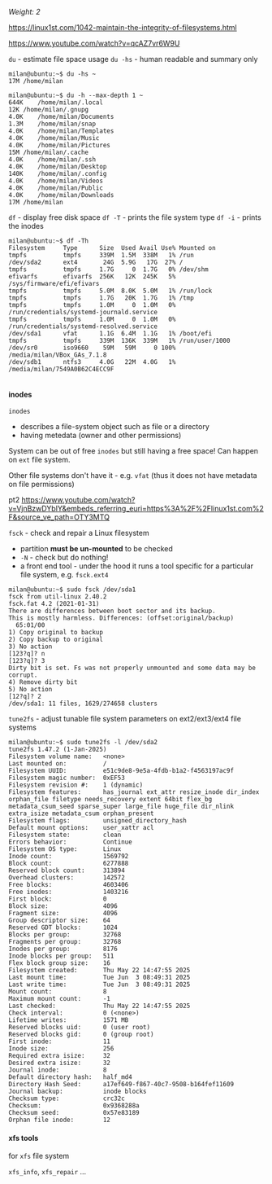 _Weight: 2_

https://linux1st.com/1042-maintain-the-integrity-of-filesystems.html

https://www.youtube.com/watch?v=qcAZ7vr6W9U


`du` - estimate file space usage
`du -hs` - human readable and summary only

```
milan@ubuntu:~$ du -hs ~
17M	/home/milan
```

```
milan@ubuntu:~$ du -h --max-depth 1 ~
644K	/home/milan/.local
12K	/home/milan/.gnupg
4.0K	/home/milan/Documents
1.3M	/home/milan/snap
4.0K	/home/milan/Templates
4.0K	/home/milan/Music
4.0K	/home/milan/Pictures
15M	/home/milan/.cache
4.0K	/home/milan/.ssh
4.0K	/home/milan/Desktop
140K	/home/milan/.config
4.0K	/home/milan/Videos
4.0K	/home/milan/Public
4.0K	/home/milan/Downloads
17M	/home/milan

```

`df` - display free disk space
`df -T` - prints the file system type
`df -i` - prints the inodes

```
milan@ubuntu:~$ df -Th
Filesystem     Type      Size  Used Avail Use% Mounted on
tmpfs          tmpfs     339M  1.5M  338M   1% /run
/dev/sda2      ext4       24G  5.9G   17G  27% /
tmpfs          tmpfs     1.7G     0  1.7G   0% /dev/shm
efivarfs       efivarfs  256K   12K  245K   5% /sys/firmware/efi/efivars
tmpfs          tmpfs     5.0M  8.0K  5.0M   1% /run/lock
tmpfs          tmpfs     1.7G   20K  1.7G   1% /tmp
tmpfs          tmpfs     1.0M     0  1.0M   0% /run/credentials/systemd-journald.service
tmpfs          tmpfs     1.0M     0  1.0M   0% /run/credentials/systemd-resolved.service
/dev/sda1      vfat      1.1G  6.4M  1.1G   1% /boot/efi
tmpfs          tmpfs     339M  136K  339M   1% /run/user/1000
/dev/sr0       iso9660    59M   59M     0 100% /media/milan/VBox_GAs_7.1.8
/dev/sdb1      ntfs3     4.0G   22M  4.0G   1% /media/milan/7549A0B62C4ECC9F


```



#### inodes

`inodes` 
- describes a file-system object such as file or a directory
- having metedata (owner and other permissions)

System can be out of free `inodes` but still having a free space! Can happen on `ext` file system.

Other file systems don't have it - e.g. `vfat` (thus it does not have metadata on file permissions)


pt2
https://www.youtube.com/watch?v=VjnBzwDYbIY&embeds_referring_euri=https%3A%2F%2Flinux1st.com%2F&source_ve_path=OTY3MTQ


`fsck` - check and repair a Linux filesystem

- partition **must be un-mounted** to be checked
- `-N` - check but do nothing!
- a front end tool - under the hood it runs a tool specific for a particular file system, e.g. `fsck.ext4`

```
milan@ubuntu:~$ sudo fsck /dev/sda1
fsck from util-linux 2.40.2
fsck.fat 4.2 (2021-01-31)
There are differences between boot sector and its backup.
This is mostly harmless. Differences: (offset:original/backup)
  65:01/00
1) Copy original to backup
2) Copy backup to original
3) No action
[123?q]? n
[123?q]? 3
Dirty bit is set. Fs was not properly unmounted and some data may be corrupt.
4) Remove dirty bit
5) No action
[12?q]? 2
/dev/sda1: 11 files, 1629/274658 clusters

```

`tune2fs` - adjust tunable file system parameters on ext2/ext3/ext4 file systems


```
milan@ubuntu:~$ sudo tune2fs -l /dev/sda2
tune2fs 1.47.2 (1-Jan-2025)
Filesystem volume name:   <none>
Last mounted on:          /
Filesystem UUID:          e51c9de8-9e5a-4fdb-b1a2-f4563197ac9f
Filesystem magic number:  0xEF53
Filesystem revision #:    1 (dynamic)
Filesystem features:      has_journal ext_attr resize_inode dir_index orphan_file filetype needs_recovery extent 64bit flex_bg metadata_csum_seed sparse_super large_file huge_file dir_nlink extra_isize metadata_csum orphan_present
Filesystem flags:         unsigned_directory_hash 
Default mount options:    user_xattr acl
Filesystem state:         clean
Errors behavior:          Continue
Filesystem OS type:       Linux
Inode count:              1569792
Block count:              6277888
Reserved block count:     313894
Overhead clusters:        142572
Free blocks:              4603406
Free inodes:              1403216
First block:              0
Block size:               4096
Fragment size:            4096
Group descriptor size:    64
Reserved GDT blocks:      1024
Blocks per group:         32768
Fragments per group:      32768
Inodes per group:         8176
Inode blocks per group:   511
Flex block group size:    16
Filesystem created:       Thu May 22 14:47:55 2025
Last mount time:          Tue Jun  3 08:49:31 2025
Last write time:          Tue Jun  3 08:49:31 2025
Mount count:              8
Maximum mount count:      -1
Last checked:             Thu May 22 14:47:55 2025
Check interval:           0 (<none>)
Lifetime writes:          1571 MB
Reserved blocks uid:      0 (user root)
Reserved blocks gid:      0 (group root)
First inode:              11
Inode size:               256
Required extra isize:     32
Desired extra isize:      32
Journal inode:            8
Default directory hash:   half_md4
Directory Hash Seed:      a17ef649-f867-40c7-9508-b164fef11609
Journal backup:           inode blocks
Checksum type:            crc32c
Checksum:                 0x9368288a
Checksum seed:            0x57e83189
Orphan file inode:        12

```

#### xfs tools

for `xfs` file system

`xfs_info`, `xfs_repair` ...


